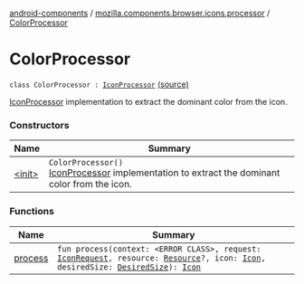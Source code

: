 [android-components](../../index.md) / [mozilla.components.browser.icons.processor](../index.md) / [ColorProcessor](./index.md)

# ColorProcessor

`class ColorProcessor : `[`IconProcessor`](../-icon-processor/index.md) [(source)](https://github.com/mozilla-mobile/android-components/blob/master/components/browser/icons/src/main/java/mozilla/components/browser/icons/processor/ColorProcessor.kt#L17)

[IconProcessor](../-icon-processor/index.md) implementation to extract the dominant color from the icon.

### Constructors

| Name | Summary |
|---|---|
| [&lt;init&gt;](-init-.md) | `ColorProcessor()`<br>[IconProcessor](../-icon-processor/index.md) implementation to extract the dominant color from the icon. |

### Functions

| Name | Summary |
|---|---|
| [process](process.md) | `fun process(context: <ERROR CLASS>, request: `[`IconRequest`](../../mozilla.components.browser.icons/-icon-request/index.md)`, resource: `[`Resource`](../../mozilla.components.browser.icons/-icon-request/-resource/index.md)`?, icon: `[`Icon`](../../mozilla.components.browser.icons/-icon/index.md)`, desiredSize: `[`DesiredSize`](../../mozilla.components.browser.icons/-desired-size/index.md)`): `[`Icon`](../../mozilla.components.browser.icons/-icon/index.md) |
